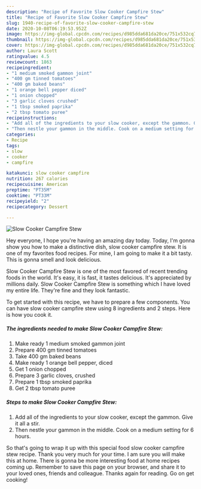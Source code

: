 ```yaml
---
description: "Recipe of Favorite Slow Cooker Campfire Stew"
title: "Recipe of Favorite Slow Cooker Campfire Stew"
slug: 1940-recipe-of-favorite-slow-cooker-campfire-stew
date: 2020-10-08T06:19:53.952Z
image: https://img-global.cpcdn.com/recipes/d985dda681da20ce/751x532cq70/slow-cooker-campfire-stew-recipe-main-photo.jpg
thumbnail: https://img-global.cpcdn.com/recipes/d985dda681da20ce/751x532cq70/slow-cooker-campfire-stew-recipe-main-photo.jpg
cover: https://img-global.cpcdn.com/recipes/d985dda681da20ce/751x532cq70/slow-cooker-campfire-stew-recipe-main-photo.jpg
author: Laura Scott
ratingvalue: 4.5
reviewcount: 1863
recipeingredient:
- "1 medium smoked gammon joint"
- "400 gm tinned tomatoes"
- "400 gm baked beans"
- "1 orange bell pepper diced"
- "1 onion chopped"
- "3 garlic cloves crushed"
- "1 tbsp smoked paprika"
- "2 tbsp tomato puree"
recipeinstructions:
- "Add all of the ingredients to your slow cooker, except the gammon. Give it all a stir."
- "Then nestle your gammon in the middle. Cook on a medium setting for 6 hours."
categories:
- Recipe
tags:
- slow
- cooker
- campfire

katakunci: slow cooker campfire 
nutrition: 267 calories
recipecuisine: American
preptime: "PT35M"
cooktime: "PT33M"
recipeyield: "2"
recipecategory: Dessert

---
```



![Slow Cooker Campfire Stew](https://img-global.cpcdn.com/recipes/d985dda681da20ce/751x532cq70/slow-cooker-campfire-stew-recipe-main-photo.jpg)

Hey everyone, I hope you're having an amazing day today. Today, I'm gonna show you how to make a distinctive dish, slow cooker campfire stew. It is one of my favorites food recipes. For mine, I am going to make it a bit tasty. This is gonna smell and look delicious.



Slow Cooker Campfire Stew is one of the most favored of recent trending foods in the world. It's easy, it is fast, it tastes delicious. It's appreciated by millions daily. Slow Cooker Campfire Stew is something which I have loved my entire life. They're fine and they look fantastic.


To get started with this recipe, we have to prepare a few components. You can have slow cooker campfire stew using 8 ingredients and 2 steps. Here is how you cook it.

<!--inarticleads1-->

##### The ingredients needed to make Slow Cooker Campfire Stew:

1. Make ready 1 medium smoked gammon joint
1. Prepare 400 gm tinned tomatoes
1. Take 400 gm baked beans
1. Make ready 1 orange bell pepper, diced
1. Get 1 onion chopped
1. Prepare 3 garlic cloves, crushed
1. Prepare 1 tbsp smoked paprika
1. Get 2 tbsp tomato puree




<!--inarticleads2-->

##### Steps to make Slow Cooker Campfire Stew:

1. Add all of the ingredients to your slow cooker, except the gammon. Give it all a stir.
1. Then nestle your gammon in the middle. Cook on a medium setting for 6 hours.




So that's going to wrap it up with this special food slow cooker campfire stew recipe. Thank you very much for your time. I am sure you will make this at home. There is gonna be more interesting food at home recipes coming up. Remember to save this page on your browser, and share it to your loved ones, friends and colleague. Thanks again for reading. Go on get cooking!
